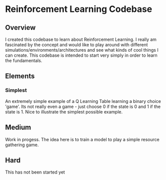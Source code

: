 # Reinforcement Learning Codebase

## Overview

I created this codebase to learn about Reinforcement Learning. I really am fascinated by the concept and would like to play around with different simulations/environments/architectures and see what kinds of cool things I can create. This codebase is intended to start very simply in order to learn the fundamentals.

## Elements
### Simplest
An extremely simple example of a Q Learning Table learning a binary choice 'game'. Its not really even a game - just choose 0 if the state is 0 and 1 if the state is 1. Nice to illustrate the simplest possible example.


## Medium
Work in progess. The idea here is to train a model to play a simple resource gathering game.

## Hard
This has not been started yet




